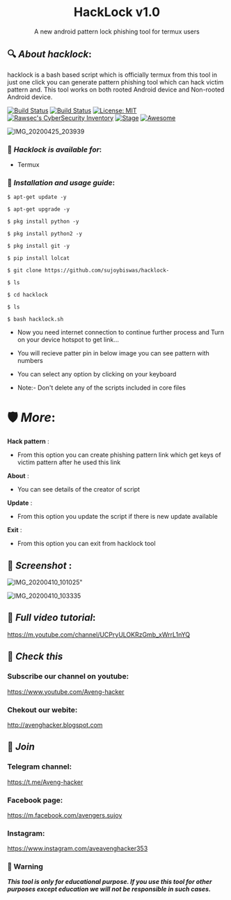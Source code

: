 <h1 align="center">HackLock v1.0</h1>
<p align="center">
      A new android pattern lock phishing tool for termux users
</p>

## 🔍 ***About hacklock***:

hacklock is a bash based script which is officially termux from this tool in just one click you can generate pattern phishing tool which can hack victim pattern and. This tool works on both rooted Android device and Non-rooted Android device.

[![Build Status](https://img.shields.io/github/stars/sujoybiswas/m-wiz.svg)](https://github.com/sujoybiswas/hacklock)
[![Build Status](https://img.shields.io/github/forks/sujoybiswas/m-wiz.svg)](https://github.com/sujoybiswas/hacklock)
[![License: MIT](https://img.shields.io/github/license/sujoybiswas/m-wiz.svg)](https://github.com/sujoybiswas/hacklock)
[![Rawsec's CyberSecurity Inventory](https://inventory.rawsec.ml/img/badges/Rawsec-inventoried-FF5050_flat.svg)](https://inventory.rawsec.ml/tools.html#hacklock)
[![Stage](https://img.shields.io/badge/Release-Stable-brightgreen.svg)]()
[![Awesome](https://awesome.re/badge.svg)](https://awesome.re)

![IMG_20200425_203939](https://user-images.githubusercontent.com/61612610/80455298-1a97df00-8949-11ea-8531-4174de1dbfc8.jpg)

### 📌 ***Hacklock is available for***:

* Termux

### 📌 ***Installation and usage guide***:
```
$ apt-get update -y
```
```
$ apt-get upgrade -y
```
```
$ pkg install python -y 
```
```
$ pkg install python2 -y
```
```
$ pkg install git -y
```
```
$ pip install lolcat
```
```
$ git clone https://github.com/sujoybiswas/hacklock-
```
```
$ ls
```
```
$ cd hacklock
```
```
$ ls
```
```
$ bash hacklock.sh
```

* Now you need internet connection to continue further process and Turn on your device hotspot to get link...

* You will recieve patter pin in below image you can see pattern with numbers

* You can select any option by clicking on your keyboard

* Note:- Don't delete any of the scripts included in core files

# 🛡 ***More***:

__Hack pattern__ :
- From this option you can create phishing pattern link which get keys of victim pattern after he used this link

__About__ :
- You can see details of the creator of script

__Update__ :
- From this option you update the script if there is new update available

__Exit__ :
- From this option you can exit from hacklock tool 

## 📌 ***Screenshot*** :
![IMG_20200410_101025](https://user-images.githubusercontent.com/49580304/78963074-e1233f00-7b13-11ea-97e9-b9d79412fb55.jpg)"

![IMG_20200410_103335](https://user-images.githubusercontent.com/49580304/78964248-31e86700-7b17-11ea-8696-7dbf89b4d7de.jpg)

## 📌 ***Full video tutorial***:
https://m.youtube.com/channel/UCPryULOKRzGmb_xWrrL1nYQ

## 🔗 ***Check this***

### Subscribe our channel on youtube:
https://www.youtube.com/Aveng-hacker 

### Chekout our webite:
http://avenghacker.blogspot.com

## 👥 ***Join***


### Telegram channel:
https://t.me/Aveng-hacker

### Facebook page:
https://m.facebook.com/avengers.sujoy

### Instagram: 
https://www.instagram.com/aveavenghacker353

### 📢 Warning

***This tool is only for educational purpose. If you use this tool for other purposes except education we will not be responsible in such cases.***
